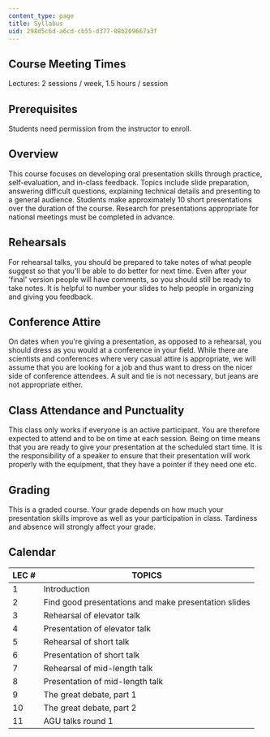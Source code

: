 ```yaml
---
content_type: page
title: Syllabus
uid: 298d5c6d-a6cd-cb55-d377-08b209667a3f
---
```


Course Meeting Times
--------------------

Lectures: 2 sessions / week, 1.5 hours / session

Prerequisites
-------------

Students need permission from the instructor to enroll.

Overview
--------

This course focuses on developing oral presentation skills through practice, self-evaluation, and in-class feedback. Topics include slide preparation, answering difficult questions, explaining technical details and presenting to a general audience. Students make approximately 10 short presentations over the duration of the course. Research for presentations appropriate for national meetings must be completed in advance.

Rehearsals
----------

For rehearsal talks, you should be prepared to take notes of what people suggest so that you'll be able to do better for next time. Even after your 'final' version people will have comments, so you should still be ready to take notes. It is helpful to number your slides to help people in organizing and giving you feedback.

Conference Attire
-----------------

On dates when you're giving a presentation, as opposed to a rehearsal, you should dress as you would at a conference in your field. While there are scientists and conferences where very casual attire is appropriate, we will assume that you are looking for a job and thus want to dress on the nicer side of conference attendees. A suit and tie is not necessary, but jeans are not appropriate either.

Class Attendance and Punctuality
--------------------------------

This class only works if everyone is an active participant. You are therefore expected to attend and to be on time at each session. Being on time means that you are ready to give your presentation at the scheduled start time. It is the responsibility of a speaker to ensure that their presentation will work properly with the equipment, that they have a pointer if they need one etc.

Grading
-------

This is a graded course. Your grade depends on how much your presentation skills improve as well as your participation in class. Tardiness and absence will strongly affect your grade.

Calendar
--------

| LEC # | TOPICS |
| --- | --- |
| 1 | Introduction |
| 2 | Find good presentations and make presentation slides |
| 3 | Rehearsal of elevator talk |
| 4 | Presentation of elevator talk |
| 5 | Rehearsal of short talk |
| 6 | Presentation of short talk |
| 7 | Rehearsal of mid-length talk |
| 8 | Presentation of mid-length talk |
| 9 | The great debate, part 1 |
| 10 | The great debate, part 2 |
| 11 | AGU talks round 1